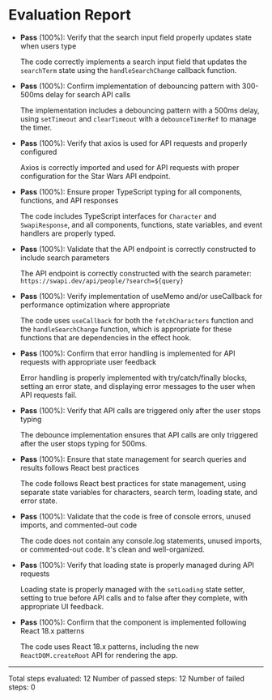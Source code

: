 # Evaluation Report

- **Pass** (100%): Verify that the search input field properly updates state when users type
  
  The code correctly implements a search input field that updates the `searchTerm` state using the `handleSearchChange` callback function.

- **Pass** (100%): Confirm implementation of debouncing pattern with 300-500ms delay for search API calls
  
  The implementation includes a debouncing pattern with a 500ms delay, using `setTimeout` and `clearTimeout` with a `debounceTimerRef` to manage the timer.

- **Pass** (100%): Verify that axios is used for API requests and properly configured
  
  Axios is correctly imported and used for API requests with proper configuration for the Star Wars API endpoint.

- **Pass** (100%): Ensure proper TypeScript typing for all components, functions, and API responses
  
  The code includes TypeScript interfaces for `Character` and `SwapiResponse`, and all components, functions, state variables, and event handlers are properly typed.

- **Pass** (100%): Validate that the API endpoint is correctly constructed to include search parameters
  
  The API endpoint is correctly constructed with the search parameter: `https://swapi.dev/api/people/?search=${query}`

- **Pass** (100%): Verify implementation of useMemo and/or useCallback for performance optimization where appropriate
  
  The code uses `useCallback` for both the `fetchCharacters` function and the `handleSearchChange` function, which is appropriate for these functions that are dependencies in the effect hook.

- **Pass** (100%): Confirm that error handling is implemented for API requests with appropriate user feedback
  
  Error handling is properly implemented with try/catch/finally blocks, setting an error state, and displaying error messages to the user when API requests fail.

- **Pass** (100%): Verify that API calls are triggered only after the user stops typing
  
  The debounce implementation ensures that API calls are only triggered after the user stops typing for 500ms.

- **Pass** (100%): Ensure that state management for search queries and results follows React best practices
  
  The code follows React best practices for state management, using separate state variables for characters, search term, loading state, and error state.

- **Pass** (100%): Validate that the code is free of console errors, unused imports, and commented-out code
  
  The code does not contain any console.log statements, unused imports, or commented-out code. It's clean and well-organized.

- **Pass** (100%): Verify that loading state is properly managed during API requests
  
  Loading state is properly managed with the `setLoading` state setter, setting to true before API calls and to false after they complete, with appropriate UI feedback.

- **Pass** (100%): Confirm that the component is implemented following React 18.x patterns
  
  The code uses React 18.x patterns, including the new `ReactDOM.createRoot` API for rendering the app.

---

Total steps evaluated: 12
Number of passed steps: 12
Number of failed steps: 0